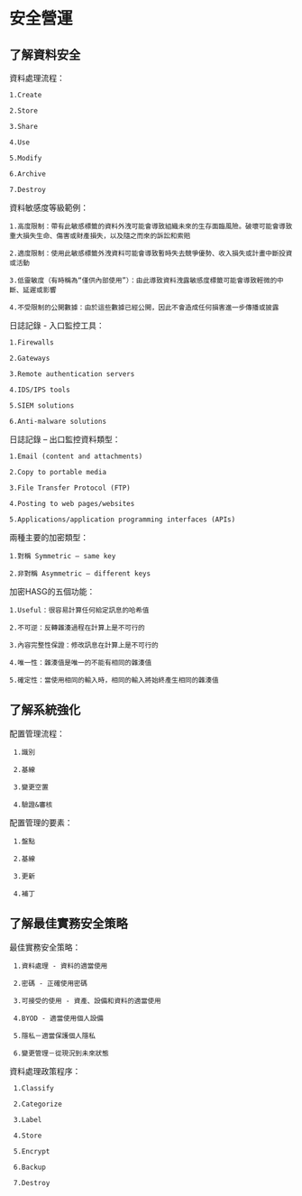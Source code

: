 安全營運
===

了解資料安全
---

資料處理流程：

    1.Create
   
    2.Store
   
    3.Share
   
    4.Use
   
    5.Modify
   
    6.Archive
   
    7.Destroy

資料敏感度等級範例：

    1.高度限制：帶有此敏感標籤的資料外洩可能會導致組織未來的生存面臨風險。破壞可能會導致重大損失生命、傷害或財產損失，以及隨之而來的訴訟和索賠

    2.適度限制：使用此敏感標籤外洩資料可能會導致暫時失去競爭優勢、收入損失或計畫中斷投資或活動

    3.低靈敏度（有時稱為“僅供內部使用”）：由此導致資料洩露敏感度標籤可能會導致輕微的中斷、延遲或影響

    4.不受限制的公開數據：由於這些數據已經公開，因此不會造成任何損害進一步傳播或披露

日誌記錄 - 入口監控工具：

    1.Firewalls
    
    2.Gateways
    
    3.Remote authentication servers
    
    4.IDS/IPS tools
    
    5.SIEM solutions
    
    6.Anti-malware solutions
    
日誌記錄 – 出口監控資料類型：

    1.Email (content and attachments)
    
    2.Copy to portable media
    
    3.File Transfer Protocol (FTP)
    
    4.Posting to web pages/websites
    
    5.Applications/application programming interfaces (APIs)

兩種主要的加密類型：

    1.對稱 Symmetric – same key
    
    2.非對稱 Asymmetric – different keys

加密HASG的五個功能：

    1.Useful：很容易計算任何給定訊息的哈希值

    2.不可逆：反轉雜湊過程在計算上是不可行的

    3.內容完整性保證：修改訊息在計算上是不可行的

    4.唯一性：雜湊值是唯一的不能有相同的雜湊值

    5.確定性：當使用相同的輸入時，相同的輸入將始終產生相同的雜湊值
    
了解系統強化
---

配置管理流程：

     1.識別

     2.基線

     3.變更空置

     4.驗證&審核

配置管理的要素：

     1.盤點

     2.基線

     3.更新

     4.補丁

了解最佳實務安全策略
---

最佳實務安全策略：

     1.資料處理 - 資料的適當使用

     2.密碼 - 正確使用密碼

     3.可接受的使用 - 資產、設備和資料的適當使用

     4.BYOD - 適當使用個人設備

     5.隱私－適當保護個人隱私

     6.變更管理－從現況到未來狀態

資料處理政策程序：

     1.Classify
     
     2.Categorize
     
     3.Label
     
     4.Store
     
     5.Encrypt
     
     6.Backup
     
     7.Destroy

